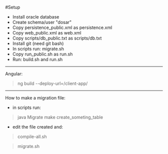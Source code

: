 #Setup
- Install oracle database
- Create schema/user "dosar"
- Copy persistence_public.xml as persistence.xml
- Copy web_public.xml as web.xml
- Copy scripts/db_public.txt as scripts/db.txt
- Install git (need git bash)
- In scripts run: migrate.sh
- Copy run_public.sh as run.sh
- Run: build.sh and run.sh
--------------------------
Angular:
>ng build --deploy-url=/client-app/

---------------------------
How to make a migration file:
- in scripts run:
>java Migrate make create_someting_table

- edit the file created and:
>compile-all.sh

>migrate.sh
